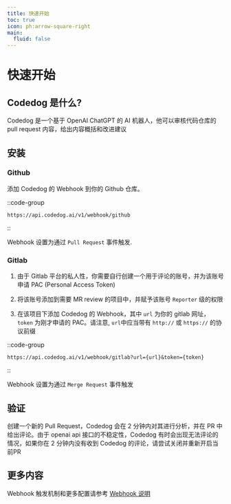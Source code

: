 ```yaml
---
title: 快速开始
toc: true
icon: ph:arrow-square-right
main:
  fluid: false
---
```


# 快速开始

## Codedog 是什么?

Codedog 是一个基于 OpenAI ChatGPT 的 AI 机器人，他可以审核代码仓库的 pull request 内容，给出内容概括和改进建议

## 安装

### Github

添加 Codedog 的 Webhook 到你的 Github 仓库。

::code-group

```plain [webhook]
https://api.codedog.ai/v1/webhook/github
```

::

Webhook 设置为通过 `Pull Request` 事件触发.

### Gitlab

1. 由于 Gitlab 平台的私人性，你需要自行创建一个用于评论的账号，并为该账号申请 PAC (Personal Access Token)

2. 将该账号添加到需要 MR review 的项目中，并赋予该账号 `Reporter` 级的权限

3. 在该项目下添加 Codedog 的 Webhook，其中 `url` 为你的 gitlab 网址，`token` 为刚才申请的 PAC。请注意, `url`中应当带有 `http://` 或 `https://` 的协议前缀

::code-group

```plain [webhook]
https://api.codedog.ai/v1/webhook/gitlab?url={url}&token={token}
```

::

Webhook 设置为通过 `Merge Request` 事件触发


## 验证

创建一个新的 Pull Request，Codedog 会在 2 分钟内对其进行分析，并在 PR 中给出评论。由于 openai api 接口的不稳定性，Codedog 有时会出现无法评论的情况，如果你在 2 分钟内没有收到 Codedog 的评论，请尝试关闭并重新开启当前PR

## 更多内容

Webhook 触发机制和更多配置请参考 [Webhook 说明](/documentation/webhook)
